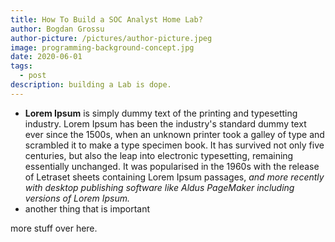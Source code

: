 ```yaml
---
title: How To Build a SOC Analyst Home Lab?
author: Bogdan Grossu
author-picture: /pictures/author-picture.jpeg
image: programming-background-concept.jpg
date: 2020-06-01
tags:
  - post
description: building a Lab is dope.
---
```

* **Lorem Ipsum** is simply dummy text of the printing and typesetting industry. Lorem Ipsum has been the industry's standard dummy text ever since the 1500s, when an unknown printer took a galley of type and scrambled it to make a type specimen book. It has survived not only five centuries, but also the leap into electronic typesetting, remaining essentially unchanged. It was popularised in the 1960s with the release of Letraset sheets containing Lorem Ipsum passages, *and more recently with desktop publishing software like Aldus PageMaker including versions of Lorem Ipsum.*
* a﻿nother thing that is important

m﻿ore stuff over here.